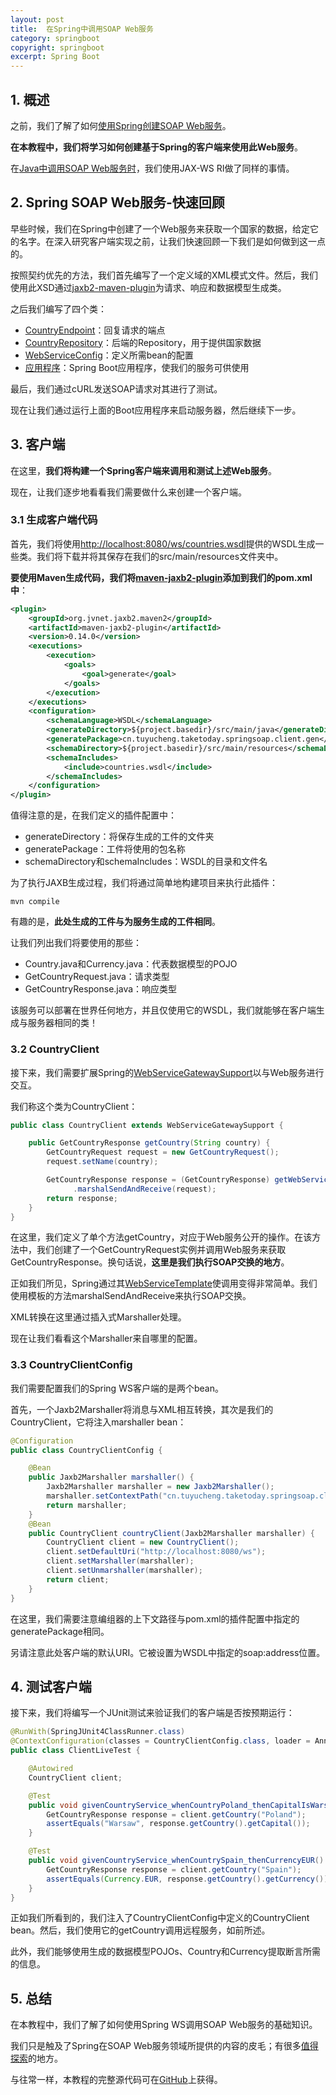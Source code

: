 ```yaml
---
layout: post
title:  在Spring中调用SOAP Web服务
category: springboot
copyright: springboot
excerpt: Spring Boot
---
```


## 1. 概述

之前，我们了解了如何[使用Spring创建SOAP Web服务](https://www.baeldung.com/spring-boot-soap-web-service)。

**在本教程中，我们将学习如何创建基于Spring的客户端来使用此Web服务**。

在[Java中调用SOAP Web服务时](https://www.baeldung.com/java-soap-web-service)，我们使用JAX-WS RI做了同样的事情。

## 2. Spring SOAP Web服务-快速回顾

早些时候，我们在Spring中创建了一个Web服务来获取一个国家的数据，给定它的名字。在深入研究客户端实现之前，让我们快速回顾一下我们是如何做到这一点的。

按照契约优先的方法，我们首先编写了一个定义域的XML模式文件。然后，我们使用此XSD通过[jaxb2-maven-plugin](https://central.sonatype.com/artifact/org.codehaus.mojo/jaxb2-maven-plugin/3.1.0)为请求、响应和数据模型生成类。

之后我们编写了四个类：

-   [CountryEndpoint](https://www.baeldung.com/spring-boot-soap-web-service#4-add-the-soap-web-service-endpoint)：回复请求的端点
-   [CountryRepository](https://www.baeldung.com/spring-boot-soap-web-service#4-add-the-soap-web-service-endpoint)：后端的Repository，用于提供国家数据
-   [WebServiceConfig](https://www.baeldung.com/spring-boot-soap-web-service#5-the-soap-web-service-configuration-beans)：定义所需bean的配置
-   [应用程序](https://www.baeldung.com/spring-boot-soap-web-service#1-build-and-run-the-project)：Spring Boot应用程序，使我们的服务可供使用

最后，我们通过cURL发送SOAP请求对其进行了测试。

现在让我们通过运行上面的Boot应用程序来启动服务器，然后继续下一步。

## 3. 客户端

在这里，**我们将构建一个Spring客户端来调用和测试上述Web服务**。

现在，让我们逐步地看看我们需要做什么来创建一个客户端。

### 3.1 生成客户端代码

首先，我们将使用[http://localhost:8080/ws/countries.wsdl](http://localhost:8080/ws/countries.wsdl)提供的WSDL生成一些类。我们将下载并将其保存在我们的src/main/resources文件夹中。

**要使用Maven生成代码，我们将[maven-jaxb2-plugin](https://central.sonatype.com/artifact/org.jvnet.jaxb2.maven2/maven-jaxb2-plugin/0.15.2)添加到我们的pom.xml中**：

```xml
<plugin>
    <groupId>org.jvnet.jaxb2.maven2</groupId>
    <artifactId>maven-jaxb2-plugin</artifactId>
    <version>0.14.0</version>
    <executions>
        <execution>
            <goals>
                <goal>generate</goal>
            </goals>
        </execution>
    </executions>
    <configuration>
        <schemaLanguage>WSDL</schemaLanguage>
        <generateDirectory>${project.basedir}/src/main/java</generateDirectory>
        <generatePackage>cn.tuyucheng.taketoday.springsoap.client.gen</generatePackage>
        <schemaDirectory>${project.basedir}/src/main/resources</schemaDirectory>
        <schemaIncludes>
            <include>countries.wsdl</include>
        </schemaIncludes>
    </configuration>
</plugin>
```

值得注意的是，在我们定义的插件配置中：

-   generateDirectory：将保存生成的工件的文件夹
-   generatePackage：工件将使用的包名称
-   schemaDirectory和schemaIncludes：WSDL的目录和文件名

为了执行JAXB生成过程，我们将通过简单地构建项目来执行此插件：

```shell
mvn compile
```

有趣的是，**此处生成的工件与为服务生成的工件相同**。

让我们列出我们将要使用的那些：

-   Country.java和Currency.java：代表数据模型的POJO
-   GetCountryRequest.java：请求类型
-   GetCountryResponse.java：响应类型

该服务可以部署在世界任何地方，并且仅使用它的WSDL，我们就能够在客户端生成与服务器相同的类！

### 3.2 CountryClient

接下来，我们需要扩展Spring的[WebServiceGatewaySupport](https://docs.spring.io/spring-ws/sites/2.0/apidocs/org/springframework/ws/client/core/support/WebServiceGatewaySupport.html)以与Web服务进行交互。

我们称这个类为CountryClient：

```java
public class CountryClient extends WebServiceGatewaySupport {

    public GetCountryResponse getCountry(String country) {
        GetCountryRequest request = new GetCountryRequest();
        request.setName(country);

        GetCountryResponse response = (GetCountryResponse) getWebServiceTemplate()
              .marshalSendAndReceive(request);
        return response;
    }
}
```

在这里，我们定义了单个方法getCountry，对应于Web服务公开的操作。在该方法中，我们创建了一个GetCountryRequest实例并调用Web服务来获取GetCountryResponse。换句话说，**这里是我们执行SOAP交换的地方**。

正如我们所见，Spring通过其[WebServiceTemplate](https://docs.spring.io/spring-ws/site/apidocs/org/springframework/ws/client/core/WebServiceTemplate.html)使调用变得非常简单。我们使用模板的方法marshalSendAndReceive来执行SOAP交换。

XML转换在这里通过插入式Marshaller处理。

现在让我们看看这个Marshaller来自哪里的配置。

### 3.3 CountryClientConfig

我们需要配置我们的Spring WS客户端的是两个bean。

首先，一个Jaxb2Marshaller将消息与XML相互转换，其次是我们的CountryClient，它将注入marshaller bean：

```java
@Configuration
public class CountryClientConfig {

    @Bean
    public Jaxb2Marshaller marshaller() {
        Jaxb2Marshaller marshaller = new Jaxb2Marshaller();
        marshaller.setContextPath("cn.tuyucheng.taketoday.springsoap.client.gen");
        return marshaller;
    }
    @Bean
    public CountryClient countryClient(Jaxb2Marshaller marshaller) {
        CountryClient client = new CountryClient();
        client.setDefaultUri("http://localhost:8080/ws");
        client.setMarshaller(marshaller);
        client.setUnmarshaller(marshaller);
        return client;
    }
}
```

在这里，我们需要注意编组器的上下文路径与pom.xml的插件配置中指定的generatePackage相同。

另请注意此处客户端的默认URI。它被设置为WSDL中指定的soap:address位置。

## 4. 测试客户端

接下来，我们将编写一个JUnit测试来验证我们的客户端是否按预期运行：

```java
@RunWith(SpringJUnit4ClassRunner.class)
@ContextConfiguration(classes = CountryClientConfig.class, loader = AnnotationConfigContextLoader.class)
public class ClientLiveTest {

    @Autowired
    CountryClient client;

    @Test
    public void givenCountryService_whenCountryPoland_thenCapitalIsWarsaw() {
        GetCountryResponse response = client.getCountry("Poland");
        assertEquals("Warsaw", response.getCountry().getCapital());
    }

    @Test
    public void givenCountryService_whenCountrySpain_thenCurrencyEUR() {
        GetCountryResponse response = client.getCountry("Spain");
        assertEquals(Currency.EUR, response.getCountry().getCurrency());
    }
}
```

正如我们所看到的，我们注入了CountryClientConfig中定义的CountryClient bean。然后，我们使用它的getCountry调用远程服务，如前所述。

此外，我们能够使用生成的数据模型POJOs、Country和Currency提取断言所需的信息。

## 5. 总结

在本教程中，我们了解了如何使用Spring WS调用SOAP Web服务的基础知识。

我们只是触及了Spring在SOAP Web服务领域所提供的内容的皮毛；有很多[值得探索](https://docs.spring.io/spring-ws/docs/2.4.0.RELEASE/reference/htmlsingle/)的地方。

与往常一样，本教程的完整源代码可在[GitHub](https://github.com/tuyucheng7/taketoday-tutorial4j/tree/master/spring-boot-modules/spring-boot-soap)上获得。